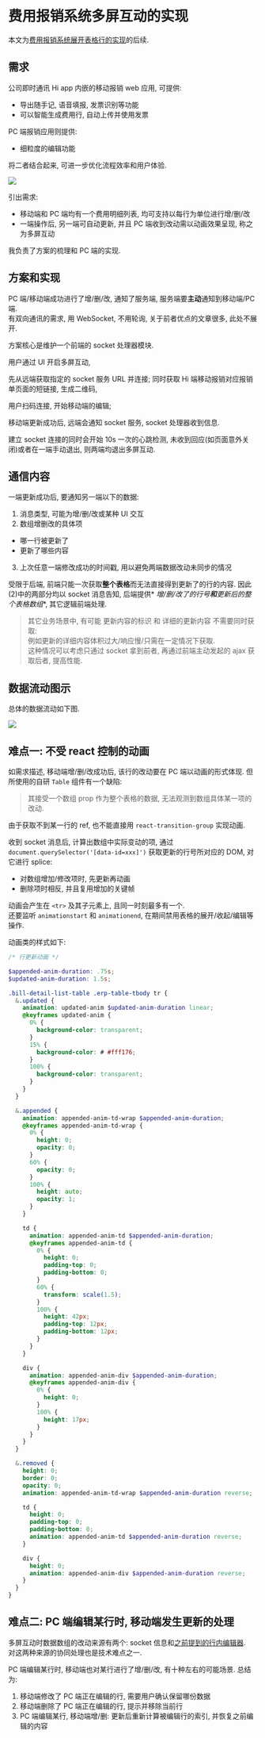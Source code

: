 # 费用报销系统多屏互动的实现

本文为[费用报销系统展开表格行的实现](https://youknowznm.github.io/blogs/费用报销系统展开表格行的实现)的后续.

## 需求

公司即时通讯 Hi app 内嵌的移动报销 web 应用, 可提供:

- 导出随手记, 语音填报, 发票识别等功能
- 可以智能生成费用行, 自动上传并使用发票

PC 端报销应用则提供:

- 细粒度的编辑功能

将二者结合起来, 可进一步优化流程效率和用户体验.

![](../images/多屏互动/多屏互动需求.png)

引出需求:

- 移动端和 PC 端均有一个费用明细列表, 均可支持以每行为单位进行增/删/改
- 一端操作后, 另一端可自动更新, 并且 PC 端收到改动需以动画效果呈现, 称之为多屏互动

我负责了方案的梳理和 PC 端的实现.

## 方案和实现

PC 端/移动端成功进行了增/删/改, 通知了服务端, 服务端要**主动**通知到移动端/PC 端.  
有双向通讯的需求, 用 WebSocket, 不用轮询, 关于前者优点的文章很多, 此处不展开.

方案核心是维护一个前端的 socket 处理器模块.

用户通过 UI 开启多屏互动,

先从远端获取指定的 socket 服务 URL 并连接; 同时获取 Hi 端移动报销对应报销单页面的短链接, 生成二维码,

用户扫码连接, 开始移动端的编辑;

移动端更新成功后, 远端会通知 socket 服务, socket 处理器收到信息.

建立 socket 连接的同时会开始 10s 一次的心跳检测, 未收到回应(如页面意外关闭)或者在一端手动退出, 则两端均退出多屏互动.

## 通信内容

一端更新成功后, 要通知另一端以下的数据:

1. 消息类型, 可能为增/删/改或某种 UI 交互
2. 数组增删改的具体项

- 哪一行被更新了
- 更新了哪些内容

3. 上次任意一端修改成功的时间戳, 用以避免两端数据改动未同步的情况

受限于后端, 前端只能一次获取**整个表格**而无法直接得到更新了的行的内容. 因此(2)中的两部分均以 socket 消息告知, 后端提供*
*增/删/改了的行号**和**更新后的整个表格数组**, 其它逻辑前端处理.

> 其它业务场景中, 有可能 更新内容的标识 和 详细的更新内容 不需要同时获取:   
> 例如更新的详细内容体积过大/响应慢/只需在一定情况下获取.   
> 这种情况可以考虑只通过 socket 拿到前者, 再通过前端主动发起的 ajax 获取后者, 提高性能.

## 数据流动图示

总体的数据流动如下图.

![](/files/cJiCdx6_y7WNkaz.png)

## 难点一: 不受 react 控制的动画

如需求描述, 移动端增/删/改成功后, 该行的改动要在 PC 端以动画的形式体现. 但所使用的自研 `Table` 组件有一个缺陷:

> 其接受一个数组 prop 作为整个表格的数据, 无法观测到数组具体某一项的改动.

由于获取不到某一行的 ref, 也不能直接用 `react-transition-group` 实现动画.

收到 socket 消息后, 计算出数组中实际变动的项, 通过 `document.querySelector('[data-id=xxx]')` 获取更新的行号所对应的 DOM,
对它进行 splice:

- 对数组增加/修改项时, 先更新再动画
- 删除项时相反, 并且复用增加的关键帧

动画会产生在 `<tr>` 及其子元素上, 且同一时刻最多有一个.  
还要监听 `animationstart` 和 `animationend`, 在期间禁用表格的展开/收起/编辑等操作.

动画类的样式如下:

```scss
/* 行更新动画 */

$appended-anim-duration: .75s;
$updated-anim-duration: 1.5s;

.bill-detail-list-table .erp-table-tbody tr {
  &.updated {
    animation: updated-anim $updated-anim-duration linear;
    @keyframes updated-anim {
      0% {
        background-color: transparent;
      }
      15% {
        background-color: # #fff176;
      }
      100% {
        background-color: transparent;
      }
    }
  }

  &.appended {
    animation: appended-anim-td-wrap $appended-anim-duration;
    @keyframes appended-anim-td-wrap {
      0% {
        height: 0;
        opacity: 0;
      }
      60% {
        opacity: 0;
      }
      100% {
        height: auto;
        opacity: 1;
      }
    }

    td {
      animation: appended-anim-td $appended-anim-duration;
      @keyframes appended-anim-td {
        0% {
          height: 0;
          padding-top: 0;
          padding-bottom: 0;
        }
        60% {
          transform: scale(1.5);
        }
        100% {
          height: 42px;
          padding-top: 12px;
          padding-bottom: 12px;
        }
      }
    }

    div {
      animation: appended-anim-div $appended-anim-duration;
      @keyframes appended-anim-div {
        0% {
          height: 0;
        }
        100% {
          height: 17px;
        }
      }
    }
  }

  &.removed {
    height: 0;
    border: 0;
    opacity: 0;
    animation: appended-anim-td-wrap $appended-anim-duration reverse;

    td {
      height: 0;
      padding-top: 0;
      padding-bottom: 0;
      animation: appended-anim-td $appended-anim-duration reverse;
    }

    div {
      height: 0;
      animation: appended-anim-div $appended-anim-duration reverse;
    }
  }
}
```

## 难点二: PC 端编辑某行时, 移动端发生更新的处理

多屏互动时数据数组的改动来源有两个: socket
信息和[之前提到的行内编辑器](https://youknowznm.github.io/blogs/费用报销系统展开表格行的实现).  
对这两种来源的协同处理也是技术难点之一.

PC 端编辑某行时, 移动端也对某行进行了增/删/改, 有十种左右的可能场景. 总结为:

1. 移动端修改了 PC 端正在编辑的行, 需要用户确认保留哪份数据
2. 移动端删除了 PC 端正在编辑的行, 提示并移除当前行
3. PC 端编辑某行, 移动端增/删: 更新后重新计算被编辑行的索引, 并恢复之前编辑的内容